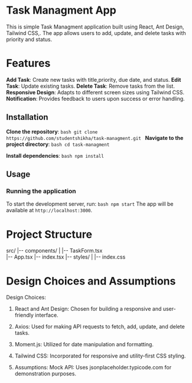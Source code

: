 # Task Managment App

This is simple Task Managment application built using React, Ant Design, Tailwind CSS,. The app allows users to add, update, and delete tasks with priority and status.

# Features

**Add Task**: Create new tasks with title,priority, due date, and status. 
**Edit Task**: Update existing tasks.
**Delete Task**: Remove tasks from the list. 
**Responsive Design**: Adapts to different screen sizes using Tailwind CSS. 
**Notification**: Provides feedback to users upon success or error handling.

## Installation 

**Clone the repository**:
 ```bash git clone https://github.com/studentshikha/task-managment.git ``` 
**Navigate to the project directory**: 
  ```bash cd task-managment ``` 
  
 **Install dependencies**: 
 ```bash npm install ``` 
 
 ## Usage 
 ### Running the application

 To start the development server, run: ```bash npm start```
 The app will be available at ``http://localhost:3000``.


 # Project Structure

 src/ 
|-- components/ 
|   |-- TaskForm.tsx           
|-- App.tsx 
|-- index.tsx 
|-- styles/ 
|    |-- index.css


# Design Choices and Assumptions
Design Choices:

1. React and Ant Design:
 Chosen for building a responsive and user-friendly interface.

2. Axios:
 Used for making API requests to fetch, add, update, and delete tasks.

3. Moment.js:
 Utilized for date manipulation and formatting.

4. Tailwind CSS:
 Incorporated for responsive and utility-first CSS styling.

5. Assumptions:
Mock API: Uses jsonplaceholder.typicode.com for demonstration purposes.

  